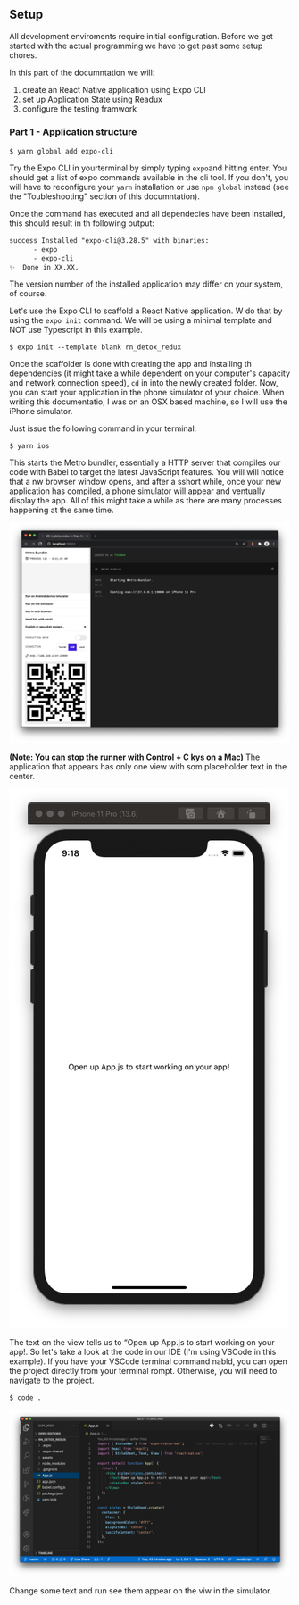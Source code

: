 
## Setup
All development enviroments require initial configuration. Before we get started with the actual programming we have to get past some setup chores.

In this part of the documntation we will:
1. create an React Native application using Expo CLI
2. set up Application State using Readux
3. configure the testing framwork


### Part 1 - Application structure
```
$ yarn global add expo-cli
```

Try the Expo CLI in yourterminal by simply typing `expo`and hitting enter. You should get a list of expo commands available in the cli tool. If you don't, you will have to reconfigure your `yarn` installation or use `npm global` instead (see the "Toubleshooting" section of this documntation).

Once the command has executed and all dependecies have been installed, this should result in th following output:

```
success Installed "expo-cli@3.28.5" with binaries:
      - expo
      - expo-cli
✨  Done in XX.XX.
```

The version number of the installed application may differ on your system, of course.

Let's use the Expo CLI to scaffold a React Native application. W do that by using the `expo init` command. We will be using a minimal template and NOT use Typescript in this example.

```
$ expo init --template blank rn_detox_redux
```
Once the scaffolder is done with creating the app and installing th dependencies (it might take a while dependent on your computer's capacity and network connection speed), `cd` in into the newly created folder. Now, you can start your application in the phone simulator of your choice. When writing this documentatio, I was on an OSX based machine, so I will use the iPhone simulator.

Just issue the following command in your terminal:
```
$ yarn ios
```
This starts the Metro bundler, essentially a HTTP server that compiles our code with Babel to target the latest JavaScript features.
You will will notice that a nw browser window opens, and after a sshort while, once your new application has compiled, a phone simulator will appear and ventually display the app. All of this might take a while as there are many processes happening at the same time.

![](../documentation/assets/01_browser_expo_runner.png)

**(Note: You can stop the runner with Control + C kys on a Mac)**
The application that appears has only one view with som placeholder text in the center.

![](assets/01_simulator.png)

The text on the view tells us to “Open up App.js to start working on your app!. So let's take a look at the code in our IDE (I'm using VSCode in this example). If you have your VSCode terminal command nabld, you can open the project directly from your terminal rompt. Otherwise, you will need to navigate to the project.

```
$ code .
```
![](assets/01_vscode_screen.png)

Change some text and run see them appear on the viw in the simulator. 